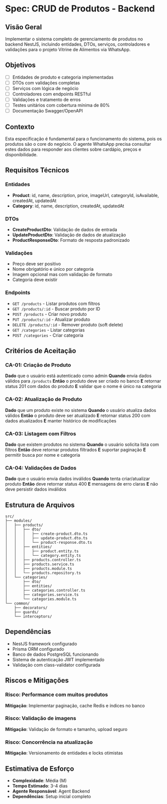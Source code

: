 # Spec: CRUD de Produtos - Backend

## Visão Geral

Implementar o sistema completo de gerenciamento de produtos no backend NestJS, incluindo entidades, DTOs, serviços, controladores e validações para o projeto Vitrine de Alimentos via WhatsApp.

## Objetivos

- [ ] Entidades de produto e categoria implementadas
- [ ] DTOs com validações completas
- [ ] Serviços com lógica de negócio
- [ ] Controladores com endpoints RESTful
- [ ] Validações e tratamento de erros
- [ ] Testes unitários com cobertura mínima de 80%
- [ ] Documentação Swagger/OpenAPI

## Contexto

Esta especificação é fundamental para o funcionamento do sistema, pois os produtos são o core do negócio. O agente WhatsApp precisa consultar estes dados para responder aos clientes sobre cardápio, preços e disponibilidade.

## Requisitos Técnicos

### Entidades
- **Product**: id, name, description, price, imageUrl, categoryId, isAvailable, createdAt, updatedAt
- **Category**: id, name, description, createdAt, updatedAt

### DTOs
- **CreateProductDto**: Validação de dados de entrada
- **UpdateProductDto**: Validação de dados de atualização
- **ProductResponseDto**: Formato de resposta padronizado

### Validações
- Preço deve ser positivo
- Nome obrigatório e único por categoria
- Imagem opcional mas com validação de formato
- Categoria deve existir

### Endpoints
- `GET /products` - Listar produtos com filtros
- `GET /products/:id` - Buscar produto por ID
- `POST /products` - Criar novo produto
- `PUT /products/:id` - Atualizar produto
- `DELETE /products/:id` - Remover produto (soft delete)
- `GET /categories` - Listar categorias
- `POST /categories` - Criar categoria

## Critérios de Aceitação

### CA-01: Criação de Produto
**Dado** que o usuário está autenticado como admin
**Quando** envia dados válidos para `/products`
**Então** o produto deve ser criado no banco
**E** retornar status 201 com dados do produto
**E** validar que o nome é único na categoria

### CA-02: Atualização de Produto
**Dado** que um produto existe no sistema
**Quando** o usuário atualiza dados válidos
**Então** o produto deve ser atualizado
**E** retornar status 200 com dados atualizados
**E** manter histórico de modificações

### CA-03: Listagem com Filtros
**Dado** que existem produtos no sistema
**Quando** o usuário solicita lista com filtros
**Então** deve retornar produtos filtrados
**E** suportar paginação
**E** permitir busca por nome e categoria

### CA-04: Validações de Dados
**Dado** que o usuário envia dados inválidos
**Quando** tenta criar/atualizar produto
**Então** deve retornar status 400
**E** mensagens de erro claras
**E** não deve persistir dados inválidos

## Estrutura de Arquivos

```
src/
├── modules/
│   ├── products/
│   │   ├── dto/
│   │   │   ├── create-product.dto.ts
│   │   │   ├── update-product.dto.ts
│   │   │   └── product-response.dto.ts
│   │   ├── entities/
│   │   │   ├── product.entity.ts
│   │   │   └── category.entity.ts
│   │   ├── products.controller.ts
│   │   ├── products.service.ts
│   │   ├── products.module.ts
│   │   └── products.repository.ts
│   └── categories/
│       ├── dto/
│       ├── entities/
│       ├── categories.controller.ts
│       ├── categories.service.ts
│       └── categories.module.ts
└── common/
    ├── decorators/
    ├── guards/
    └── interceptors/
```

## Dependências

- NestJS framework configurado
- Prisma ORM configurado
- Banco de dados PostgreSQL funcionando
- Sistema de autenticação JWT implementado
- Validação com class-validator configurada

## Riscos e Mitigações

### Risco: Performance com muitos produtos
**Mitigação**: Implementar paginação, cache Redis e índices no banco

### Risco: Validação de imagens
**Mitigação**: Validação de formato e tamanho, upload seguro

### Risco: Concorrência na atualização
**Mitigação**: Versionamento de entidades e locks otimistas

## Estimativa de Esforço

- **Complexidade**: Média (M)
- **Tempo Estimado**: 3-4 dias
- **Agente Responsável**: Agent Backend
- **Dependências**: Setup inicial completo

